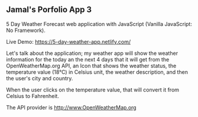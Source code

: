 ## Jamal's Porfolio App 3

5 Day Weather Forecast web application with JavaScript (Vanilla JavaScript: No Framework).

Live Demo: https://5-day-weather-app.netlify.com/

Let's talk about the application; my weather app will show the weather information for the today an the next 4 days that it will get from the OpenWeatherMap.org API, an Icon that shows the weather status, the temperature value (18°C) in Celsius unit, the weather description, and then the user's city and country.

When the user clicks on the temperature value, that will convert it from Celsius to Fahrenheit.

The API provider is http://www.OpenWeatherMap.org
